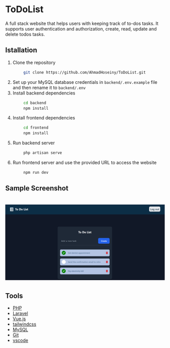 # ToDoList
A full stack website that helps users with keeping track of to-dos tasks.
It supports user authentication and authorization, create, read, update and delete todos tasks.

## Istallation
1. Clone the repository
```bash
        git clone https://github.com/AhmadHoseiny/ToDoList.git
```
2. Set up your MySQL database credentials in `backend/.env.example` file and then rename it to `backend/.env`
3. Install backend dependencies
```bash
        cd backend
        npm install
```
4. Install frontend dependencies
```bash
        cd frontend
        npm install
```
5. Run backend server
```bash
        php artisan serve
```
6. Run frontend server and use the provided URL to access the website
```bash
        npm run dev
```

## Sample Screenshot
# <img src="app-img.png" alt="logo"/> 

## Tools
- [PHP](https://www.php.net/)
- [Laravel](https://laravel.com/)
- [Vue.js](https://vuejs.org/)
- [tailwindcss](https://tailwindcss.com/)
- [MySQL](https://www.mysql.com/)
- [Git](https://git-scm.com/)
- [vscode](https://code.visualstudio.com/)